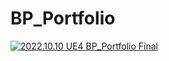 # BP_Portfolio

[![2022.10.10 UE4 BP_Portfolio Final](https://img.youtu.be/h-eOQnlb5ok/0.jpg)](https://youtu.be/urPOrb0VL_w)
